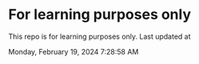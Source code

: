 # For learning purposes only
This repo is for learning purposes only.
Last updated at

Monday, February 19, 2024 7:28:58 AM

